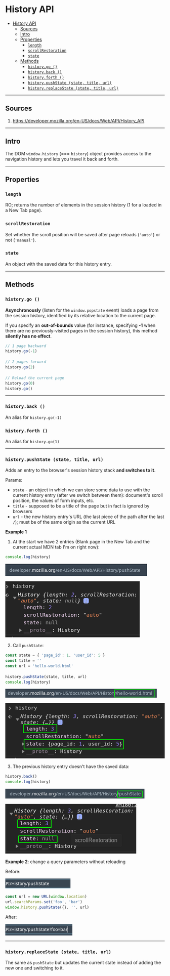 # History API

- [History API](#history-api)
	- [Sources](#sources)
	- [Intro](#intro)
	- [Properties](#properties)
		- [`length`](#length)
		- [`scrollRestoration`](#scrollrestoration)
		- [`state`](#state)
	- [Methods](#methods)
		- [`history.go ()`](#historygo-)
		- [`history.back ()`](#historyback-)
		- [`history.forth ()`](#historyforth-)
		- [`history.pushState (state, title, url)`](#historypushstate-state-title-url)
		- [`history.replaceState (state, title, url)`](#historyreplacestate-state-title-url)

***

## Sources

1. https://developer.mozilla.org/en-US/docs/Web/API/History_API

***

## Intro

The DOM `window.history` (=== `history`) object provides access to the navigation history and lets you travel it back and forth.

***


## Properties

### `length`

RO; returns the number of elements in the session history (1 for a loaded in a New Tab page).

### `scrollRestoration`

Set whether the scroll position will be saved after page reloads (`'auto'`) or not (`'manual'`).

### `state`

An object with the saved data for this history entry. 

***


## Methods

### `history.go ()`

**Asynchronously** (listen for the `window.popstate` event) loads a page from the session history, identified by its relative location to the current page.

If you specify an **out-of-bounds** value (for instance, specifying **-1** when there are no previously-visited pages in the session history), this method **silently has no effect**.

```js
// 1 page backward 
history.go(-1)

// 2 pages forward
history.go(2)

// Reload the current page
history.go(0)
history.go()
```

***

### `history.back ()`

An alias for `history.go(-1)`

### `history.forth ()`

An alias for `history.go(1)`

***

### `history.pushState (state, title, url)`

Adds an entry to the browser's session history stack **and switches to it**.

Params:

- `state` - an object in which we can store some data to use with the current history entry (after we switch between them): document's scroll position, the values of form inputs, etc.
- `title` - supposed to be a title of the page but in fact is ignored by browsers
- `url` - the new history entry's URL (the last piece of the path after the last `/`); must be of the same origin as the current URL

**Example 1**

1. At the start we have 2 entries (Blank page in the New Tab and the current actual MDN tab I'm on right now):

```js
console.log(history)
```

![](img/2020-12-11-21-37-26.png)

![](img/2020-12-11-21-43-36.png)

2. Call `pushState`:

```js
const state = { 'page_id': 1, 'user_id': 5 }
const title = ''
const url = 'hello-world.html'

history.pushState(state, title, url)
console.log(history)
```

![](img/2020-12-11-21-47-59.png)

![](img/2020-12-11-21-47-14.png)

3. The previous history entry doesn't have the saved data:

```js
history.back()
console.log(history)
```

![](img/2020-12-11-21-49-35.png)

![](img/2020-12-11-21-50-09.png)



**Example 2**: change a query parameters without reloading

Before:  

![](img/2020-12-11-23-37-09.png)

```js
const url = new URL(window.location)
url.searchParams.set('foo', 'bar')
window.history.pushState({}, '', url)
```

After:

![](img/2020-12-11-22-33-47.png)

***

### `history.replaceState (state, title, url)`

The same as `pushState` but updates the current state instead of adding the new one and switching to it. 